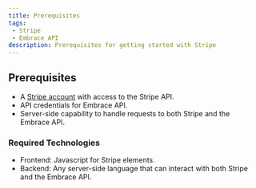 ```yaml
---
title: Prerequisites
tags: 
 - Stripe
 - Embrace API
description: Prerequisites for getting started with Stripe
---
```


## Prerequisites
- A [Stripe account](https://stripe.com/) with access to the Stripe API.
- API credentials for Embrace API.
- Server-side capability to handle requests to both Stripe and the Embrace API.
  
### Required Technologies
- Frontend: Javascript for Stripe elements.
- Backend: Any server-side language that can interact with both Stripe and the Embrace API.